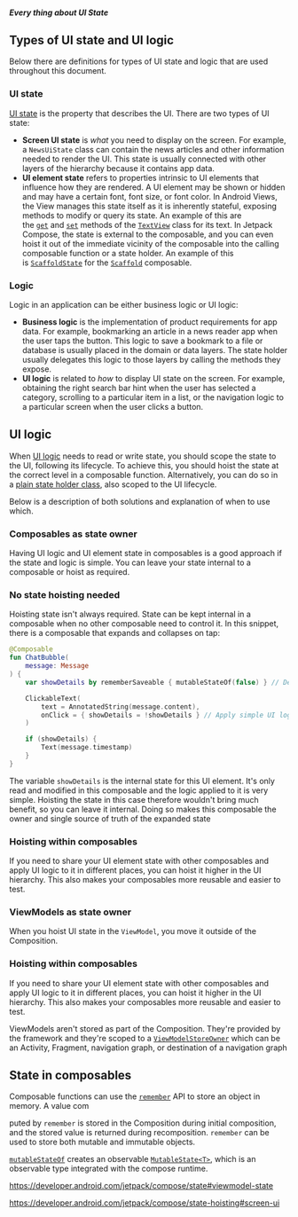 ##### Every thing about UI State



## Types of UI state and UI logic

Below there are definitions for types of UI state and logic that are used throughout this document.

### UI state

[UI state](https://developer.android.com/topic/architecture/ui-layer#define-ui-state) is the property that describes the UI. There are two types of UI state:

- **Screen UI state** is *what* you need to display on the screen. For example, a `NewsUiState` class can contain the news articles and other information needed to render the UI. This state is usually connected with other layers of the hierarchy because it contains app data.
- **UI element state** refers to properties intrinsic to UI elements that influence how they are rendered. A UI element may be shown or hidden and may have a certain font, font size, or font color. In Android Views, the View manages this state itself as it is inherently stateful, exposing methods to modify or query its state. An example of this are the [`get`](https://developer.android.com/reference/android/widget/TextView#getText()) and [`set`](https://developer.android.com/reference/android/widget/TextView#setText(java.lang.CharSequence)) methods of the [`TextView`](https://developer.android.com/reference/android/widget/TextView) class for its text. In Jetpack Compose, the state is external to the composable, and you can even hoist it out of the immediate vicinity of the composable into the calling composable function or a state holder. An example of this is [`ScaffoldState`](https://developer.android.com/reference/kotlin/androidx/compose/material/ScaffoldState) for the [`Scaffold`](https://developer.android.com/reference/kotlin/androidx/compose/material/package-summary#Scaffold(androidx.compose.ui.Modifier,androidx.compose.material.ScaffoldState,kotlin.Function0,kotlin.Function0,kotlin.Function1,kotlin.Function0,androidx.compose.material.FabPosition,kotlin.Boolean,kotlin.Function1,kotlin.Boolean,androidx.compose.ui.graphics.Shape,androidx.compose.ui.unit.Dp,androidx.compose.ui.graphics.Color,androidx.compose.ui.graphics.Color,androidx.compose.ui.graphics.Color,androidx.compose.ui.graphics.Color,androidx.compose.ui.graphics.Color,kotlin.Function1)) composable.



### Logic

Logic in an application can be either business logic or UI logic:

- **Business logic** is the implementation of product requirements for app data. For example, bookmarking an article in a news reader app when the user taps the button. This logic to save a bookmark to a file or database is usually placed in the domain or data layers. The state holder usually delegates this logic to those layers by calling the methods they expose.
- **UI logic** is related to *how* to display UI state on the screen. For example, obtaining the right search bar hint when the user has selected a category, scrolling to a particular item in a list, or the navigation logic to a particular screen when the user clicks a button.





## UI logic

When [UI logic](https://developer.android.com/topic/architecture/ui-layer#logic-types) needs to read or write state, you should scope the state to the UI, following its lifecycle. To achieve this, you should hoist the state at the correct level in a composable function. Alternatively, you can do so in a [plain state holder class](https://developer.android.com/topic/architecture/ui-layer/stateholders#ui-logic), also scoped to the UI lifecycle.

Below is a description of both solutions and explanation of when to use which.

### Composables as state owner

Having UI logic and UI element state in composables is a good approach if the state and logic is simple. You can leave your state internal to a composable or hoist as required.

### No state hoisting needed

Hoisting state isn't always required. State can be kept internal in a composable when no other composable need to control it. In this snippet, there is a composable that expands and collapses on tap:



```kt
@Composable
fun ChatBubble(
    message: Message
) {
    var showDetails by rememberSaveable { mutableStateOf(false) } // Define the UI element expanded state

    ClickableText(
        text = AnnotatedString(message.content),
        onClick = { showDetails = !showDetails } // Apply simple UI logic
    )

    if (showDetails) {
        Text(message.timestamp)
    }
}
```

The variable `showDetails` is the internal state for this UI element. It's only read and modified in this composable and the logic applied to it is very simple. Hoisting the state in this case therefore wouldn't bring much benefit, so you can leave it internal. Doing so makes this composable the owner and single source of truth of the expanded state



### Hoisting within composables

If you need to share your UI element state with other composables and apply UI logic to it in different places, you can hoist it higher in the UI hierarchy. This also makes your composables more reusable and easier to test.



### ViewModels as state owner

When you hoist UI state in the `ViewModel`, you move it outside of the Composition.



### Hoisting within composables

If you need to share your UI element state with other composables and apply UI logic to it in different places, you can hoist it higher in the UI hierarchy. This also makes your composables more reusable and easier to test.

ViewModels aren't stored as part of the Composition. They're provided by the framework and they're scoped to a [`ViewModelStoreOwner`](https://developer.android.com/reference/androidx/lifecycle/ViewModelStoreOwner) which can be an Activity, Fragment, navigation graph, or destination of a navigation graph



## State in composables

Composable functions can use the [`remember`](https://developer.android.com/reference/kotlin/androidx/compose/runtime/package-summary#remember(kotlin.Function0)) API to store an object in memory. A value com

puted by `remember` is stored in the Composition during initial composition, and the stored value is returned during recomposition. `remember` can be used to store both mutable and immutable objects.

[`mutableStateOf`](https://developer.android.com/reference/kotlin/androidx/compose/runtime/package-summary#mutableStateOf(kotlin.Any,androidx.compose.runtime.SnapshotMutationPolicy)) creates an observable [`MutableState<T>`](https://developer.android.com/reference/kotlin/androidx/compose/runtime/MutableState), which is an observable type integrated with the compose runtime.





























https://developer.android.com/jetpack/compose/state#viewmodel-state

https://developer.android.com/jetpack/compose/state-hoisting#screen-ui

